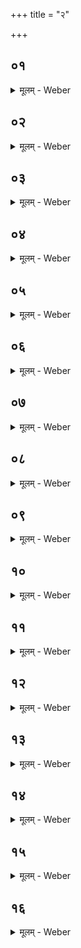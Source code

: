+++
title = "२"

+++


##  ०१
<details><summary>मूलम् - Weber</summary>

तां ति᳘ष्ठन्प्र᳘वृणक्ति इमे वै᳘ लोका᳘ उखा ति᳘ष्ठन्तीव वा᳘ इमे᳘ लोका अ᳘थो ति᳘ष्ठन्वै᳘ वीर्य᳘वत्तमः॥
</details>

##  ०२
<details><summary>मूलम् - Weber</summary>

उ᳘दङ् प्राङ् ति᳘ष्ठन्॥  
उ᳘दङ्वै प्राङ् ति᳘ष्ठन्प्रजा᳘पतिः प्र᳘जा असृजत्॥
</details>

##  ०३
<details><summary>मूलम् - Weber</summary>

य᳘द्वेवो᳘दङ् प्राङ् ति᳘ष्ठन्॥  
एषा᳘ होभ᳘येषां देवमनुष्या᳘णां दिग्यदु᳘दीची प्रा᳘ची॥
</details>

##  ०४
<details><summary>मूलम् - Weber</summary>

य᳘द्वेवो᳘दङ् प्राङ् ति᳘ष्ठन्॥  
एत᳘स्याᳫं ह दिशि᳘ स्वर्ग᳘स्य लोक᳘स्य द्वा᳘रं त᳘स्मादु᳘दङ् प्राङ् ति᳘ष्ठन्ना᳘हुतीर्जुहोत्यु᳘दङ् प्राङ् ति᳘ष्ठन्द᳘क्षिणा नयति द्वाॗरैव त᳘त्स्वर्ग᳘स्य लोक᳘स्य वित्तम् प्र᳘पादयति॥
</details>

##  ०५
<details><summary>मूलम् - Weber</summary>

मा सु᳘ भित्था मा सु᳘ रिष इ᳘ति॥  
य᳘थैव य᳘जुस्त᳘था ब᳘न्धुर᳘म्ब धृष्णु᳘ वीर᳘यस्व स्वि᳘ति यो᳘षा वा᳘ उॗखाम्बे᳘ति वै यो᳘षाया आम᳘न्त्रॗणᳫं स्विव वीरयस्वाग्नि᳘श्चेदं᳘ करिष्यथ इ᳘त्यग्नि᳘श्चॗ ह्येत᳘त्करिष्य᳘न्तौ भ᳘वतः॥
</details>

##  ०६
<details><summary>मूलम् - Weber</summary>

दृ᳘ᳫं᳘हस्व देवी पृथिवी स्वस्त᳘य इ᳘ति॥  
य᳘थैव य᳘जुस्त᳘था ब᳘न्धुरासुरी᳘ माया᳘ स्वध᳘या कृतासी᳘ति प्राणो वा अ᳘सुस्त᳘स्यैषा᳘ माया᳘ स्वध᳘या कता जु᳘ष्टं देवे᳘भ्य इद᳘मस्तु हव्यामे᳘ति या᳘ एॗवैत᳘स्मिन्नग्नावा᳘हुतीर्होष्यन्भ᳘वति ता᳘ एत᳘दाहा᳘थो एॗवैव᳘ हव्यम᳘रिष्टा त्वमु᳘दिहि यज्ञे᳘ अस्मिन्नि᳘ति य᳘थैवा᳘रिष्टा᳘नार्तैत᳘स्मिन्यज्ञ᳘ उदिया᳘देव᳘मेत᳘दाह॥
</details>

##  ०७
<details><summary>मूलम् - Weber</summary>

द्वा᳘भ्याम् प्र᳘वृणक्ति॥  
द्विपाद्य᳘जमानो य᳘जमानो ऽग्निर्या᳘वानग्निर्या᳘वत्यस्य मा᳘त्रा ता᳘वतैॗवैनामेतत्प्र᳘वृणक्ति गायत्र्या᳘ च त्रिष्टु᳘भा च प्राणो गायॗत्र्यात्मा᳘ त्रिष्टु᳘बेता᳘वान्वै᳘ पशुर्या᳘वान्प्राण᳘श्चात्मा᳘ च तद्या᳘वान्पशुस्ता᳘वतैॗवैनामेतत्प्र᳘वृणक्त्य᳘थो अग्निर्वै᳘ गायत्री᳘न्द्रस्त्रिष्टु᳘बैन्द्राॗग्नो ऽग्निॗर्यावानग्निर्या᳘वत्यस्य मा᳘त्रा ता᳘वतैॗवैनामेतत्प्र᳘वृणक्तीन्द्राग्नी वै स᳘र्वे देवाः᳘ सर्वदेव᳘त्यो ऽग्निर्या᳘वानग्निर्या᳘वत्यस्य मा᳘त्रा ता᳘वतैॗवैनामेतत्प्र᳘वृणक्ति त᳘योः सप्त᳘ पदा᳘नि सप्त᳘चितिको ग्निः᳘ सप्त᳘ ऽर्त᳘वः संवत्सरः᳘ संवत्सॗरो ऽग्निर्या᳘वानग्निर्या᳘वत्यस्य मा᳘त्रा ता᳘वत्त᳘द्भवति॥
</details>

##  ०८
<details><summary>मूलम् - Weber</summary>

तां᳘ यॗदाग्निः᳘ संत᳘पति॥  
अ᳘थैनामर्चिरा᳘रोहति यो᳘षा वा᳘ उखा वृ᳘षाग्निस्त᳘स्माद्यदा वृ᳘षा यो᳘षाᳫं संत᳘पत्य᳘थास्यां रे᳘तो दधाति॥
</details>

##  ०९
<details><summary>मूलम् - Weber</summary>

तद्धै᳘के॥  
य᳘दि चिर᳘मर्चि᳘रारो᳘हत्य᳘ङ्गारानेवा᳘वपन्त्युभ᳘येनैॗषो ऽग्निरि᳘ति न त᳘था कुर्यादस्थन्वान्वाव᳘ पशु᳘र्जायते᳘ ऽथ तं ना᳘ग्र एॗवास्थन्व᳘न्तमिवॗ न्यृषन्ति रे᳘त इवैव᳘ दधति रे᳘त उ एत᳘द्न᳘स्थिकं य᳘दर्चिस्त᳘स्मादेनामर्चि᳘रेवा᳘रोहेत्॥
</details>

##  १०
<details><summary>मूलम् - Weber</summary>

तां᳘ यॗदार्चि᳘रारो᳘हति॥  
अ᳘थास्मिन्त्समि᳘धमा᳘दधाति रे᳘तो वा᳘ एनामेतदा᳘पद्यत एॗषो ऽग्निस्त᳘स्मिन्नेतां रे᳘तसि स᳘म्भूतिं दधाति॥
</details>

##  ११
<details><summary>मूलम् - Weber</summary>

सा᳘ कार्मुकी᳘ स्यात्॥  
देवाश्चा᳘सुराश्चोभ᳘ये प्राजापत्या᳘ अस्पर्धन्त ते᳘ देवा᳘ अग्निम᳘नीकं कृत्वा᳘सुरानॗभ्यायंस्त᳘स्यार्चि᳘षः प्र᳘गृहीतस्या᳘सुरा अ᳘ग्रम् प्रा᳘वृश्चंस्त᳘दस्याम् प्र᳘त्यतिष्ठत्स᳘ कृमु᳘को ऽभवत्त᳘स्मात्स᳘ स्वादू र᳘सो हि त᳘स्मादु लो᳘हितो ऽचिर्हि स᳘ एॗषो ऽग्नि᳘रेव य᳘त्कृमु᳘को ऽग्नि᳘मेॗवास्मिन्नेतत्स᳘म्भूतिं दधाति॥
</details>

##  १२
<details><summary>मूलम् - Weber</summary>

प्रादेशमात्री᳘ भवति॥  
प्रादेशमात्रो वै ग᳘र्भो वि᳘ष्णुरात्म᳘सम्मितामेॗवास्मिन्नेतत्स᳘म्भूतिं दधाति॥
</details>

##  १३
<details><summary>मूलम् - Weber</summary>

घृतेॗ न्युत्ता भवति॥  
अग्निर्य᳘स्यै यो᳘नेर᳘सृज्यत तस्यै घृतमु᳘ल्बमासीत्त᳘स्मात्त᳘त्प्रत्यु᳘द्दीप्यत आत्मा ह्य᳘स्यैष त᳘स्मात्त᳘स्य न भ᳘स्म भवत्याॗत्मैव त᳘दात्मा᳘नम᳘प्येति न वा उ᳘ल्बं ग᳘र्भᳫं हिनस्त्य᳘हिंसाया उ᳘ल्बाद्वै जा᳘यमानो जायत उ᳘ल्बाज्जा᳘यमानो जायाता इ᳘ति॥
</details>

##  १४
<details><summary>मूलम् - Weber</summary>

तामा᳘दधाति॥  
द्र्वन्नः सर्पि᳘रासुतिरि᳘ति दा᳘र्वन्नः सर्पि᳘रशन इ᳘त्येत᳘त्प्रत्नो हो᳘ता व᳘रेण्य इ᳘ति सनात᳘नो हो᳘ता व᳘रेण्य इ᳘त्येतत्स᳘हसस्पुत्रो अ᳘द्भुत इ᳘ति ब᳘लं वै स᳘हो ब᳘लस्य पुत्रो᳘ द्भुत इ᳘त्येतत्ति᳘ष्ठन्ना᳘दधाति स्वाहाकारे᳘ण त᳘स्योप᳘रि ब᳘न्धुः॥
</details>

##  १५
<details><summary>मूलम् - Weber</summary>

तद्वा᳘ आॗत्मैॗवोखा᳟॥  
यो᳘निर्मु᳘ञ्जाः शणा᳘ जरायू᳘ल्वं घृतं ग᳘र्भः समि᳘त्॥
</details>

##  १६
<details><summary>मूलम् - Weber</summary>

बा᳘ह्योखा भ᳘वति॥  
अ᳘न्तरे मु᳘ञ्जा बा᳘ह्योॗ ह्यात्मा᳘न्तरा यो᳘निर्वा᳘ह्ये मु᳘ञ्जा भ᳘वन्त्य᳘न्तरे शणा बा᳘ह्या हि यो᳘निर᳘न्तरं जरा᳘यु बा᳘ह्ये शणा भ᳘वन्त्य᳘न्तरं घृतम् बा᳘ह्यᳫं हि᳘ जराय्व᳘न्तरमु᳘ल्बम् बा᳘ह्यं घृतम् भ᳘वत्य᳘न्तरा समिद्वा᳘ह्यᳫं ह्यु᳘ल्वम᳘न्तरो ग᳘र्भ एते᳘भ्यो वै जा᳘यमानो जायते ते᳘भ्य एॗवैनमेत᳘ज्जनयति॥
</details>